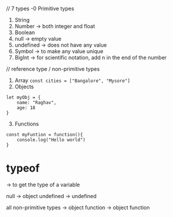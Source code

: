 // 7 types -0 Primitive types

1. String
2. Number -> both integer and float
3. Boolean
4. null -> empty value
5. undefined -> does not have any value
6. Symbol -> to make any value unique
7. BigInt -> for scientific notation, add n in the end of the number

  

// reference type / non-primitive types
1. Array
`const cities = ["Bangalore", "Mysore"]`
2. Objects
```
let myObj = {
	name: "Raghav",
	age: 18
}
```

3. Functions

```
const myFuntion = function(){
	console.log("Hello world")
}
```
  

# typeof
-> to get the type of a variable

null -> object
undefined -> undefined

all non-primitive types -> object
function -> object function
